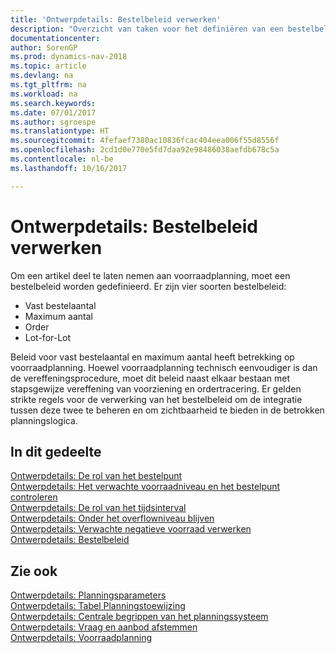 ```yaml
---
title: 'Ontwerpdetails: Bestelbeleid verwerken'
description: "Overzicht van taken voor het definiëren van een bestelbeleid in voorraadplanning."
documentationcenter: 
author: SorenGP
ms.prod: dynamics-nav-2018
ms.topic: article
ms.devlang: na
ms.tgt_pltfrm: na
ms.workload: na
ms.search.keywords: 
ms.date: 07/01/2017
ms.author: sgroespe
ms.translationtype: HT
ms.sourcegitcommit: 4fefaef7380ac10836fcac404eea006f55d8556f
ms.openlocfilehash: 2cd1d0e770e5fd7daa92e98486038aefdb678c5a
ms.contentlocale: nl-be
ms.lasthandoff: 10/16/2017

---
```

# <a name="design-details-handling-reordering-policies"></a>Ontwerpdetails: Bestelbeleid verwerken
Om een artikel deel te laten nemen aan voorraadplanning, moet een bestelbeleid worden gedefinieerd. Er zijn vier soorten bestelbeleid:  
  
* Vast bestelaantal  
* Maximum aantal  
* Order  
* Lot-for-Lot  
  
Beleid voor vast bestelaantal en maximum aantal heeft betrekking op voorraadplanning. Hoewel voorraadplanning technisch eenvoudiger is dan de vereffeningsprocedure, moet dit beleid naast elkaar bestaan met stapsgewijze vereffening van voorziening en ordertracering. Er gelden strikte regels voor de verwerking van het bestelbeleid om de integratie tussen deze twee te beheren en om zichtbaarheid te bieden in de betrokken planningslogica.  
  
## <a name="in-this-section"></a>In dit gedeelte  
[Ontwerpdetails: De rol van het bestelpunt](design-details-the-role-of-the-reorder-point.md)  
[Ontwerpdetails: Het verwachte voorraadniveau en het bestelpunt controleren](design-details-monitoring-the-projected-inventory-level-and-the-reorder-point.md)  
[Ontwerpdetails: De rol van het tijdsinterval](design-details-the-role-of-the-time-bucket.md)  
[Ontwerpdetails: Onder het overflowniveau blijven](design-details-staying-under-the-overflow-level.md)  
[Ontwerpdetails: Verwachte negatieve voorraad verwerken](design-details-handling-projected-negative-inventory.md)  
[Ontwerpdetails: Bestelbeleid](design-details-reordering-policies.md)  
  
## <a name="see-also"></a>Zie ook  
[Ontwerpdetails: Planningsparameters](design-details-planning-parameters.md)   
[Ontwerpdetails: Tabel Planningstoewijzing](design-details-planning-assignment-table.md)   
[Ontwerpdetails: Centrale begrippen van het planningssysteem](design-details-central-concepts-of-the-planning-system.md)   
[Ontwerpdetails: Vraag en aanbod afstemmen](design-details-balancing-demand-and-supply.md)   
[Ontwerpdetails: Voorraadplanning](design-details-supply-planning.md)
